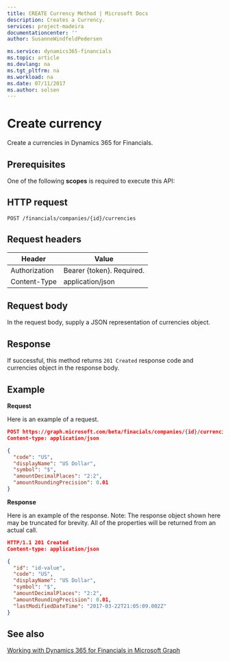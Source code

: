 ```yaml
---
title: CREATE Currency Method | Microsoft Docs
description: Creates a Currency.
services: project-madeira
documentationcenter: ''
author: SusanneWindfeldPedersen

ms.service: dynamics365-financials
ms.topic: article
ms.devlang: na
ms.tgt_pltfrm: na
ms.workload: na
ms.date: 07/11/2017
ms.author: solsen
---
```


# Create currency
Create a currencies in Dynamics 365 for Financials.

## Prerequisites
One of the following **scopes** is required to execute this API: 

## HTTP request
```
POST /financials/companies/{id}/currencies
```

## Request headers
|Header|Value|
|------|-----|
|Authorization  |Bearer {token}. Required.    |
|Content-Type  |application/json    |

## Request body
In the request body, supply a JSON representation of currencies object.

## Response
If successful, this method returns ```201 Created``` response code and currencies object in the response body.

## Example

**Request**

Here is an example of a request.

```json
POST https://graph.microsoft.com/beta/finacials/companies/{id}/currencies
Content-type: application/json

{
  "code": "US",
  "displayName": "US Dollar",
  "symbol": "$",
  "amountDecimalPlaces": "2:2",
  "amountRoundingPrecision": 0.01
}
```

**Response**

Here is an example of the response. Note: The response object shown here may be truncated for brevity. All of the properties will be returned from an actual call.

```json
HTTP/1.1 201 Created
Content-type: application/json

{
  "id": "id-value",
  "code": "US",
  "displayName": "US Dollar",
  "symbol": "$",
  "amountDecimalPlaces": "2:2",
  "amountRoundingPrecision": 0.01,
  "lastModifiedDateTime": "2017-03-22T21:05:09.002Z"
}

```



## See also
[Working with Dynamics 365 for Financials in Microsoft Graph](../resources/dynamics_overview.md) 